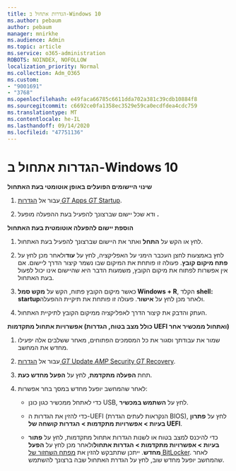 ```yaml
---
title: הגדרות אתחול ב-Windows 10
ms.author: pebaum
author: pebaum
manager: mnirkhe
ms.audience: Admin
ms.topic: article
ms.service: o365-administration
ROBOTS: NOINDEX, NOFOLLOW
localization_priority: Normal
ms.collection: Adm_O365
ms.custom:
- "9001691"
- "3768"
ms.openlocfilehash: e49faca66785c6611dda702a381c39cdb10884f8
ms.sourcegitcommit: c6692ce0fa1358ec3529e59ca0ecdfdea4cdc759
ms.translationtype: MT
ms.contentlocale: he-IL
ms.lasthandoff: 09/14/2020
ms.locfileid: "47751136"
---
```

# <a name="startup-settings-in-windows-10"></a>הגדרות אתחול ב-Windows 10

**שינוי היישומים הפועלים באופן אוטומטי בעת האתחול**

1. עבור אל [הגדרות _GT_ Apps _GT_ Startup](ms-settings:startupapps?activationSource=GetHelp).

2. ודא שכל יישום שברצונך להפעיל בעת ההפעלה מופעל **.**

**הוספת יישום להפעלה אוטומטית בעת האתחול**

1. לחץ או הקש על **התחל** ואתר את היישום שברצונך להפעיל בעת האתחול.

2. לחץ באמצעות לחצן העכבר הימני על האפליקציה, לחץ על **עוד**ולאחר מכן לחץ על **פתח מיקום קובץ**. פעולה זו פותחת את המיקום שבו נשמר קיצור הדרך ליישום. אם אין אפשרות לפתוח את מיקום הקובץ, משמעות הדבר היא שהיישום אינו יכול לפעול בעת האתחול.

3. כאשר מיקום הקובץ פתוח, הקש על **מקש סמל Windows + R**, הקלד **shell: startup**ולאחר מכן לחץ על **אישור**. פעולה זו פותחת את תיקיית ההפעלה.

4. העתק והדבק את קיצור הדרך לאפליקציה ממיקום הקובץ לתיקיית האתחול.

**אפשרויות אתחול מתקדמות (כולל מצב בטוח, הגדרות UEFI ואתחול ממכשיר אחר)**

1. שמור את עבודתך וסגור את כל המסמכים הפתוחים, מאחר ששלבים אלה יפעילו מחדש את המחשב.

2. עבור אל [הגדרות _GT_ Update _AMP_ Security _GT_ Recovery](ms-settings:recovery?activationSource=GetHelp).

3. תחת **הפעלה מתקדמת**, לחץ על **הפעל מחדש כעת**. 

4. לאחר שהמחשב יופעל מחדש במסך בחר אפשרות:

    - כדי לאתחל ממכשיר כגון כונן USB, לחץ על **השתמש במכשיר**.

    - כדי להזין את הגדרות ה-UEFI (הנקראות לעתים הגדרת BIOS), לחץ על **פתרון בעיות > אפשרויות מתקדמות > הגדרות קושחה של UEFI**. 

    - כדי להיכנס למצב בטוח או לשנות הגדרות אתחול מתקדמות, לחץ על **פתור בעיות > אפשרויות מתקדמות > הגדרות אתחול**ולאחר מכן לחץ על **הפעל מחדש**. ייתכן שתתבקש להזין את [מפתח השחזור של BitLocker](https://support.microsoft.com/help/4026181/windows-10-find-my-bitlocker-recovery-key). לאחר שהמחשב יופעל מחדש שוב, לחץ על הגדרת האתחול שבה ברצונך להשתמש.